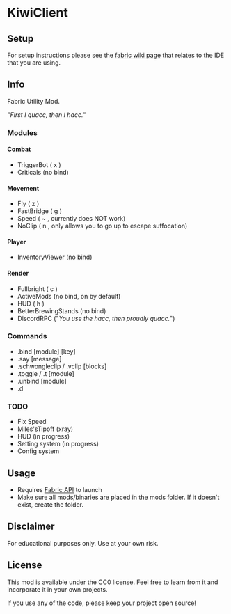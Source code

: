 # KiwiClient

## Setup

For setup instructions please see the [fabric wiki page](https://fabricmc.net/wiki/tutorial:setup) that relates to the IDE that you are using.

## Info

Fabric Utility Mod.

"_First I quacc, then I hacc._"

### Modules

#### Combat
- TriggerBot ( x )
- Criticals (no bind)

#### Movement
- Fly ( z )
- FastBridge ( g )  
- Speed ( ~ , currently does NOT work)
- NoClip ( n , only allows you to go up to escape suffocation)

#### Player
- InventoryViewer (no bind)
  
#### Render
- Fullbright ( c )
- ActiveMods (no bind, on by default)
- HUD ( h )
- BetterBrewingStands (no bind)  
- DiscordRPC ("_You use the hacc, then proudly quacc._")

### Commands
- .bind [module] [key]
- .say [message]
- .schwongleclip / .vclip [blocks]  
- .toggle / .t [module]
- .unbind [module]  
- .d

### TODO
- Fix Speed
- Miles'sTipoff (xray)
- HUD (in progress)
- Setting system (in progress)  
- Config system

## Usage
- Requires [Fabric API](https://www.curseforge.com/minecraft/mc-mods/fabric-api/files) to launch
- Make sure all mods/binaries are placed in the mods folder. If it doesn't exist, create the folder.

## Disclaimer

For educational purposes only. Use at your own risk.

## License

This mod is available under the CC0 license. Feel free to learn from it and incorporate it in your own projects.

If you use any of the code, please keep your project open source!
